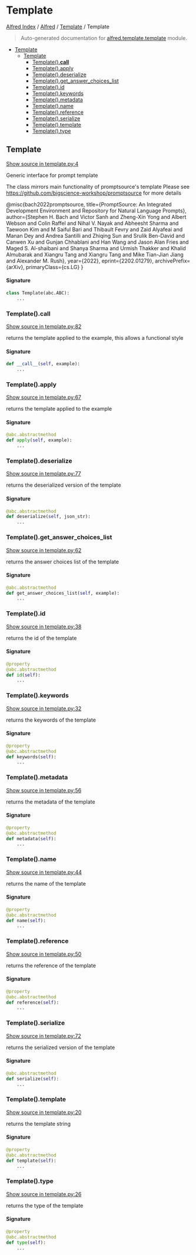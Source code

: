 # Template

[Alfred Index](../../README.md#alfred-index) /
[Alfred](../index.md#alfred) /
[Template](./index.md#template) /
Template

> Auto-generated documentation for [alfred.template.template](../../../alfred/template/template.py) module.

- [Template](#template)
  - [Template](#template-1)
    - [Template().__call__](#template()__call__)
    - [Template().apply](#template()apply)
    - [Template().deserialize](#template()deserialize)
    - [Template().get_answer_choices_list](#template()get_answer_choices_list)
    - [Template().id](#template()id)
    - [Template().keywords](#template()keywords)
    - [Template().metadata](#template()metadata)
    - [Template().name](#template()name)
    - [Template().reference](#template()reference)
    - [Template().serialize](#template()serialize)
    - [Template().template](#template()template)
    - [Template().type](#template()type)

## Template

[Show source in template.py:4](../../../alfred/template/template.py#L4)

Generic interface for prompt template

The class mirrors main functionality of promptsource's template
Please see https://github.com/bigscience-workshop/promptsource for more details

@misc{bach2022promptsource,
  title={PromptSource: An Integrated Development Environment and Repository for Natural Language Prompts},
  author={Stephen H. Bach and Victor Sanh and Zheng-Xin Yong and Albert Webson and Colin Raffel and Nihal V. Nayak and Abheesht Sharma and Taewoon Kim and M Saiful Bari and Thibault Fevry and Zaid Alyafeai and Manan Dey and Andrea Santilli and Zhiqing Sun and Srulik Ben-David and Canwen Xu and Gunjan Chhablani and Han Wang and Jason Alan Fries and Maged S. Al-shaibani and Shanya Sharma and Urmish Thakker and Khalid Almubarak and Xiangru Tang and Xiangru Tang and Mike Tian-Jian Jiang and Alexander M. Rush},
  year={2022},
  eprint={2202.01279},
  archivePrefix={arXiv},
  primaryClass={cs.LG}
}

#### Signature

```python
class Template(abc.ABC):
    ...
```

### Template().__call__

[Show source in template.py:82](../../../alfred/template/template.py#L82)

returns the template applied to the example, this allows a functional style

#### Signature

```python
def __call__(self, example):
    ...
```

### Template().apply

[Show source in template.py:67](../../../alfred/template/template.py#L67)

returns the template applied to the example

#### Signature

```python
@abc.abstractmethod
def apply(self, example):
    ...
```

### Template().deserialize

[Show source in template.py:77](../../../alfred/template/template.py#L77)

returns the deserialized version of the template

#### Signature

```python
@abc.abstractmethod
def deserialize(self, json_str):
    ...
```

### Template().get_answer_choices_list

[Show source in template.py:62](../../../alfred/template/template.py#L62)

returns the answer choices list of the template

#### Signature

```python
@abc.abstractmethod
def get_answer_choices_list(self, example):
    ...
```

### Template().id

[Show source in template.py:38](../../../alfred/template/template.py#L38)

returns the id of the template

#### Signature

```python
@property
@abc.abstractmethod
def id(self):
    ...
```

### Template().keywords

[Show source in template.py:32](../../../alfred/template/template.py#L32)

returns the keywords of the template

#### Signature

```python
@property
@abc.abstractmethod
def keywords(self):
    ...
```

### Template().metadata

[Show source in template.py:56](../../../alfred/template/template.py#L56)

returns the metadata of the template

#### Signature

```python
@property
@abc.abstractmethod
def metadata(self):
    ...
```

### Template().name

[Show source in template.py:44](../../../alfred/template/template.py#L44)

returns the name of the template

#### Signature

```python
@property
@abc.abstractmethod
def name(self):
    ...
```

### Template().reference

[Show source in template.py:50](../../../alfred/template/template.py#L50)

returns the reference of the template

#### Signature

```python
@property
@abc.abstractmethod
def reference(self):
    ...
```

### Template().serialize

[Show source in template.py:72](../../../alfred/template/template.py#L72)

returns the serialized version of the template

#### Signature

```python
@abc.abstractmethod
def serialize(self):
    ...
```

### Template().template

[Show source in template.py:20](../../../alfred/template/template.py#L20)

returns the template string

#### Signature

```python
@property
@abc.abstractmethod
def template(self):
    ...
```

### Template().type

[Show source in template.py:26](../../../alfred/template/template.py#L26)

returns the type of the template

#### Signature

```python
@property
@abc.abstractmethod
def type(self):
    ...
```